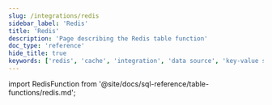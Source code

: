 ```yaml
---
slug: /integrations/redis
sidebar_label: 'Redis'
title: 'Redis'
description: 'Page describing the Redis table function'
doc_type: 'reference'
hide_title: true
keywords: ['redis', 'cache', 'integration', 'data source', 'key-value store']
---
```


import RedisFunction from '@site/docs/sql-reference/table-functions/redis.md';

<RedisFunction/>
